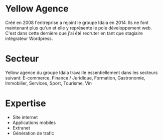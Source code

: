 # Yellow Agence

Créé en 2008 l'entreprise a rejoint le groupe Idaia en 2014. Ils ne font maintenant plus
qu'un et elle y représente le pole développement web. C'est dans cette dernière que j'ai été recruter en tant que
stagiaire intégrateur Wordpress.


# Secteur

Yellow agence du groupe Idaia travaille essentiellement dans les secteurs suivant:
E-commerce, Finance / Juridique, Formation, Gastronomie, Immobilier, Services, Sport, Tourisme, Vin


# Expertise

- Site internet
- Applications mobiles
- Extranet
- Génération de trafic